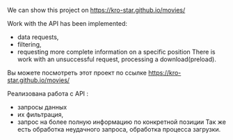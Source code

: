 We can show this project on https://kro-star.github.io/movies/

Work with the API has been implemented:
  - data requests, 
  - filtering,
   - requesting more complete information on a specific position
There is work with an unsuccessful request, processing a download(preload).



Вы можете посмотреть этот проект по ссылке https://kro-star.github.io/movies/

Реализована работа с API :
  - запросы данных
  -  их фильтрация,
  -  запрос на более полную информацию по конкретной позиции
Так же есть обработка неудачного запроса, обработка процесса загрузки.
